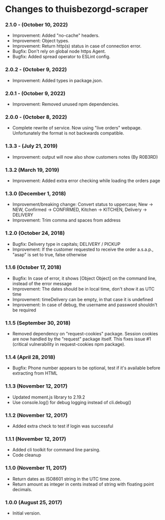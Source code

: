 # Changes to thuisbezorgd-scraper

### 2.1.0 - (October 10, 2022)

- Improvement: Added "no-cache" headers.
- Improvement: Object types.
- Improvement: Return http(s) status in case of connection error.
- Bugfix: Don't rely on global node https Agent.
- Bugfix: Added spread operator to ESLint config.

### 2.0.2 - (October 9, 2022)

- Improvement: Added types in package.json.

### 2.0.1 - (October 9, 2022)

- Improvement: Removed unused npm dependencies.

### 2.0.0 - (October 8, 2022)

- Complete rewrite of service. Now using "live orders" webpage. Unfortunately the format is not backwards compatible.

### 1.3.3 - (July 21, 2019)

- Improvement: output will now also show customers notes (By R0B3RD)

### 1.3.2 (March 19, 2019)

- Improvement: Added extra error checking while loading the orders page

### 1.3.0 (December 1, 2018)

- Improvement/breaking change: Convert status to uppercase;
  New -> NEW, Confirmed -> CONFIRMED, Kitchen -> KITCHEN, Delivery -> DELIVERY
- Improvement: Trim comma and spaces from address

### 1.2.0 (October 24, 2018)

- Bugfix: Delivery type in capitals; DELIVERY / PICKUP
- Improvement: If the customer requested to receive the order a.s.a.p., "asap" is set to true, false otherwise

### 1.1.6 (October 17, 2018)

- Bugfix: In case of error, it shows [Object Object] on the command line, instead of the error message
- Improvement: The dates should be in local time, don't show it as UTC time
- Improvement: timeDelivery can be empty, in that case it is undefined
- Improvement: In case of debug, the username and password shouldn't be required

### 1.1.5 (September 30, 2018)

- Removed dependency on "request-cookies" package.
  Session cookies are now handled by the "request" package itself.
  This fixes issue #1 (critical vulnerability in request-cookies npm package).

### 1.1.4 (April 28, 2018)

- Bugfix: Phone number appears to be optional, test if it's available before extracting from HTML

### 1.1.3 (November 12, 2017)

- Updated moment.js library to 2.19.2
- Use console.log() for debug logging instead of cli.debug()

### 1.1.2 (November 12, 2017)

- Added extra check to test if login was successful

### 1.1.1 (November 12, 2017)

- Added cli toolkit for command line parsing.
- Code cleanup

### 1.1.0 (November 11, 2017)

- Return dates as ISO8601 string in the UTC time zone.
- Return amount as integer in cents instead of string with floating point decimals.

### 1.0.0 (August 25, 2017)

- Initial version.
